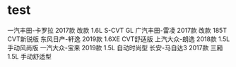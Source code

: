 # test

一汽丰田-卡罗拉  2017款 改款 1.6L S-CVT GL
广汽丰田-雷凌    2017款 改款 185T CVT新锐版
东风日产-轩逸    2019款 1.6XE CVT舒适版
上汽大众-朗逸    2018款 1.5L 手动风尚版
一汽大众-宝来    2019款 1.5L 自动时尚型
长安-马自达3     2017款 三厢 1.5L 手动舒适型